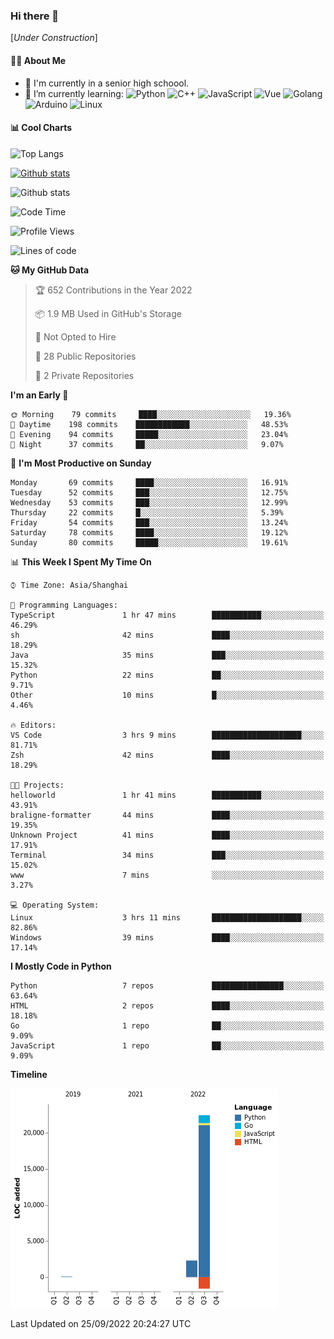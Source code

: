 ### Hi there 👋

\[*Under Construction*\]

<!--
**NoNormalCreeper/NoNormalCreeper** is a ✨ _special_ ✨ repository because its `README.md` (this file) appears on your GitHub profile.

Here are some ideas to get you started:

- 🔭 I’m currently working on ...
- 🌱 I’m currently learning ...
- 👯 I’m looking to collaborate on ...
- 🤔 I’m looking for help with ...
- 💬 Ask me about ...
- 📫 How to reach me: ...
- 😄 Pronouns: ...
- ⚡ Fun fact: ...
-->

#### 👩‍💻 About Me

- 🏫 I'm currently in a senior high schoool.
- 🌱 I’m currently learning: 
![Python](https://img.shields.io/badge/-Python-blue?style=flat-square&logo=Python&logoColor=fff)
![C++](https://img.shields.io/badge/-C%2B%2B-00599C?style=flat-square&logo=C%2B%2B&logoColor=fff)
![JavaScript](https://img.shields.io/badge/-JavaScript-ffca18?style=flat-square&logo=JavaScript&logoColor=fff)
![Vue](https://img.shields.io/badge/-Vue-4FC08D?style=flat-square&logo=Vue.js&logoColor=fff)
![Golang](https://img.shields.io/badge/-Go-007d9c?style=flat-square&logo=Go&logoColor=fff)
![Arduino](https://img.shields.io/badge/-Arduino-00979D?style=flat-square&logo=Arduino&logoColor=fff)
![Linux](https://img.shields.io/badge/-Linux-FCC624?style=flat-square&logo=Linux&logoColor=fff)

#### 📊 Cool Charts

![Top Langs](https://github-readme-stats.vercel.app/api/top-langs/?username=NoNormalCreeper&layout=compact)

[![Github stats](https://github-readme-stats.vercel.app/api?username=NoNormalCreeper&show_icons=true)](https://github.com/anuraghazra/github-readme-stats)

![Github stats](https://github-profile-trophy.vercel.app/?username=NoNormalCreeper)


<!--START_SECTION:waka-->
![Code Time](http://img.shields.io/badge/Code%20Time-113%20hrs%2035%20mins-blue)

![Profile Views](http://img.shields.io/badge/Profile%20Views-1-blue)

![Lines of code](https://img.shields.io/badge/From%20Hello%20World%20I%27ve%20Written-23%20Thousand%20lines%20of%20code-blue)

**🐱 My GitHub Data** 

> 🏆 652 Contributions in the Year 2022
 > 
> 📦 1.9 MB Used in GitHub's Storage 
 > 
> 🚫 Not Opted to Hire
 > 
> 📜 28 Public Repositories 
 > 
> 🔑 2 Private Repositories  
 > 
**I'm an Early 🐤** 

```text
🌞 Morning    79 commits     ████░░░░░░░░░░░░░░░░░░░░░   19.36% 
🌆 Daytime    198 commits    ████████████░░░░░░░░░░░░░   48.53% 
🌃 Evening    94 commits     █████░░░░░░░░░░░░░░░░░░░░   23.04% 
🌙 Night      37 commits     ██░░░░░░░░░░░░░░░░░░░░░░░   9.07%

```
📅 **I'm Most Productive on Sunday** 

```text
Monday       69 commits     ████░░░░░░░░░░░░░░░░░░░░░   16.91% 
Tuesday      52 commits     ███░░░░░░░░░░░░░░░░░░░░░░   12.75% 
Wednesday    53 commits     ███░░░░░░░░░░░░░░░░░░░░░░   12.99% 
Thursday     22 commits     █░░░░░░░░░░░░░░░░░░░░░░░░   5.39% 
Friday       54 commits     ███░░░░░░░░░░░░░░░░░░░░░░   13.24% 
Saturday     78 commits     ████░░░░░░░░░░░░░░░░░░░░░   19.12% 
Sunday       80 commits     █████░░░░░░░░░░░░░░░░░░░░   19.61%

```


📊 **This Week I Spent My Time On** 

```text
⌚︎ Time Zone: Asia/Shanghai

💬 Programming Languages: 
TypeScript               1 hr 47 mins        ███████████░░░░░░░░░░░░░░   46.29% 
sh                       42 mins             ████░░░░░░░░░░░░░░░░░░░░░   18.29% 
Java                     35 mins             ███░░░░░░░░░░░░░░░░░░░░░░   15.32% 
Python                   22 mins             ██░░░░░░░░░░░░░░░░░░░░░░░   9.71% 
Other                    10 mins             █░░░░░░░░░░░░░░░░░░░░░░░░   4.46%

🔥 Editors: 
VS Code                  3 hrs 9 mins        ████████████████████░░░░░   81.71% 
Zsh                      42 mins             ████░░░░░░░░░░░░░░░░░░░░░   18.29%

🐱‍💻 Projects: 
helloworld               1 hr 41 mins        ███████████░░░░░░░░░░░░░░   43.91% 
braligne-formatter       44 mins             ████░░░░░░░░░░░░░░░░░░░░░   19.35% 
Unknown Project          41 mins             ████░░░░░░░░░░░░░░░░░░░░░   17.91% 
Terminal                 34 mins             ███░░░░░░░░░░░░░░░░░░░░░░   15.02% 
www                      7 mins              ░░░░░░░░░░░░░░░░░░░░░░░░░   3.27%

💻 Operating System: 
Linux                    3 hrs 11 mins       ████████████████████░░░░░   82.86% 
Windows                  39 mins             ████░░░░░░░░░░░░░░░░░░░░░   17.14%

```

**I Mostly Code in Python** 

```text
Python                   7 repos             ████████████████░░░░░░░░░   63.64% 
HTML                     2 repos             ████░░░░░░░░░░░░░░░░░░░░░   18.18% 
Go                       1 repo              ██░░░░░░░░░░░░░░░░░░░░░░░   9.09% 
JavaScript               1 repo              ██░░░░░░░░░░░░░░░░░░░░░░░   9.09%

```


**Timeline**

![Chart not found](https://raw.githubusercontent.com/NoNormalCreeper/NoNormalCreeper/main/charts/bar_graph.png) 


 Last Updated on 25/09/2022 20:24:27 UTC
<!--END_SECTION:waka-->

